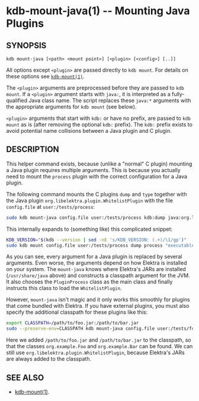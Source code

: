 # kdb-mount-java(1) -- Mounting Java Plugins

## SYNOPSIS

`kdb mount-java [<path> <mount point>] [<plugin> [<config>] [..]]`

All options except `<plugin>` are passed directly to `kdb mount`.
For details on these options see [`kdb-mount(1)`](kdb-mount.md).

The `<plugin>` arguments are preprocessed before they are passed to `kdb mount`.
If a `<plugin>` argument starts with `java:`, it is interpreted as a fully-qualified Java class name.
The script replaces these `java:*` arguments with the appropriate arguments for `kdb mount` (see below).

`<plugin>` arguments that start with `kdb:` or have no prefix, are passed to `kdb mount` as is (after removing the optional `kdb:` prefix).
The `kdb:` prefix exists to avoid potential name collisions between a Java plugin and C plugin.

## DESCRIPTION

This helper command exists, because (unlike a "normal" C plugin) mounting a Java plugin requires multiple arguments.
This is because you actually need to mount the `process` plugin with the correct configuration for a Java plugin.

The following command mounts the C plugins `dump` and `type` together with the Java plugin `org.libelektra.plugin.WhitelistPlugin` with the file `config.file` at `user:/tests/process`:

```sh
sudo kdb mount-java config.file user:/tests/process kdb:dump java:org.libelektra.plugin.WhitelistPlugin type
```

This internally expands to (something like) this complicated snippet:

```sh
KDB_VERSION="$(kdb --version | sed -nE 's/KDB_VERSION: (.+)/\1/gp')"
sudo kdb mount config.file user:/tests/process dump process "executable=$(command -v java)" 'args=#3' 'args/#0=-cp' "args/#1=/usr/share/java/libelektra-$KDB_VERSION-all.jar:/usr/share/java/process-$KDB_VERSION.jar:/usr/share/java/whitelist-$KDB_VERSION.jar" 'args/#2=org.libelektra.process.PluginProcess' 'args/#3=org.libelektra.plugin.WhitelistPlugin' type
```

As you can see, every argument for a Java plugin is replaced by several arguments.
Even worse, the arguments depend on how Elektra is installed on your system.
The `mount-java` knows where Elektra's JARs are installed (`/usr/share/java` above) and constructs a classpath argument for the JVM.
It also chooses the `PluginProcess` class as the main class and finally instructs this class to load the `WhitelistPlugin`.

However, `mount-java` isn't magic and it only works this smoothly for plugins that come bundled with Elektra.
If you have external plugins, you must also specify the additional classpath for these plugins like this:

```sh
export CLASSPATH=/path/to/foo.jar:/path/to/bar.jar
sudo --preserve-env=CLASSPATH kdb mount-java config.file user:/tests/foobar java:org.example.Foo java:org.example.Bar java:org.libelektra.plugin.WhitelistPlugin
```

Here we added `/path/to/foo.jar` and `/path/to/bar.jar` to the classpath, so that the classes `org.example.Foo` and `org.example.Bar` can be found.
We can still use `org.libelektra.plugin.WhitelistPlugin`, because Elektra's JARs are always added to the classpath.

## SEE ALSO

- [kdb-mount(1)](kdb-mount.md).
